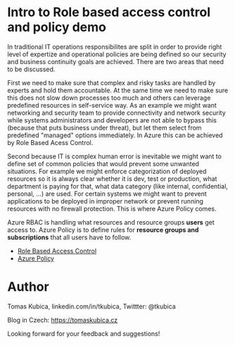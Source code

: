 # Intro to Role based access control and policy demo
In traditional IT operations responsibilites are split in order to provide right level of expertize and operational policies are being defined so our security and business continuity goals are achieved. There are two areas that need to be discussed.

First we need to make sure that complex and risky tasks are handled by experts and hold them accountable. At the same time we need to make sure this does not slow down processes too much and others can leverage predefined resources in self-service way. As an example we might want networking and security team to provide connectivity and network security while systems administrators and developers are not able to bypass this (because that puts business under threat), but let them select from predefined "managed" options immediately. In Azure this can be achieved by Role Based Acess Control.

Second because IT is complex human error is inevitable we might want to define set of common policies that would prevent some unwanted situations. For example we might enforce categorization of deployed resources so it is always clear whether it is dev, test or production, what department is paying for that, what data category (like internal, confidential, personal, ...) are used. For certain systems we might want to prevent applications to be deployed in improper network or prevent running resources with no firewall protection. This is where Azure Policy comes.

Azure RBAC is handling what resources and resource groups **users** get access to. Azure Policy is to define rules for **resource groups and subscriptions** that all users have to follow.

- [Role Based Access Control](docs/rbac.md)
- [Azure Policy](docs/policy.md)

# Author
Tomas Kubica, linkedin.com/in/tkubica, Twittter: @tkubica

Blog in Czech: https://tomaskubica.cz

Looking forward for your feedback and suggestions!